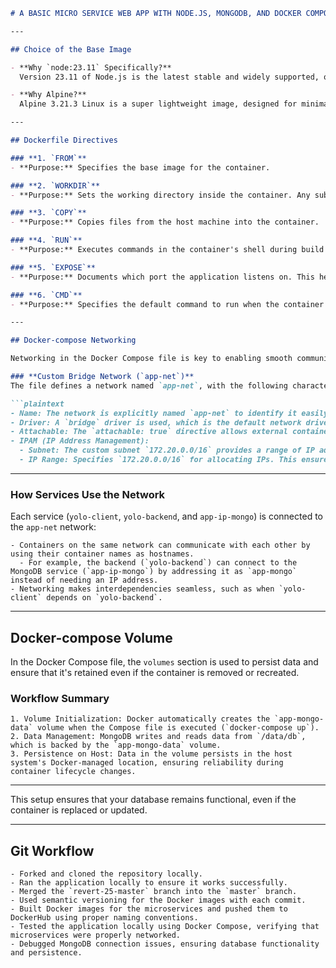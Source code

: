 ```markdown
# A BASIC MICRO SERVICE WEB APP WITH NODE.JS, MONGODB, AND DOCKER COMPOSE

---

## Choice of the Base Image

- **Why `node:23.11` Specifically?**  
  Version 23.11 of Node.js is the latest stable and widely supported, offering reliability for most applications. It's also lightweight and optimized for performance, balancing compatibility and resource usage.

- **Why Alpine?**  
  Alpine 3.21.3 Linux is a super lightweight image, designed for minimal resource consumption. It reduces the final image size significantly, which is especially useful in production environments where large images can slow down deployment and increase storage costs.

---

## Dockerfile Directives

### **1. `FROM`**
- **Purpose:** Specifies the base image for the container.

### **2. `WORKDIR`**
- **Purpose:** Sets the working directory inside the container. Any subsequent file operations (e.g., `COPY`, `RUN`) will happen relative to this directory.

### **3. `COPY`**
- **Purpose:** Copies files from the host machine into the container.

### **4. `RUN`**
- **Purpose:** Executes commands in the container's shell during build time (not runtime).

### **5. `EXPOSE`**
- **Purpose:** Documents which port the application listens on. This helps in configuring the container's networking but does not actually publish the port.

### **6. `CMD`**
- **Purpose:** Specifies the default command to run when the container starts. Unlike `RUN`, it executes during runtime.

---

## Docker-compose Networking

Networking in the Docker Compose file is key to enabling smooth communication among the microservices. Here's a breakdown:

### **Custom Bridge Network (`app-net`)**
The file defines a network named `app-net`, with the following characteristics:

```plaintext
- Name: The network is explicitly named `app-net` to identify it easily across containers and configurations.
- Driver: A `bridge` driver is used, which is the default network driver in Docker. It ensures containers connected to the network can communicate directly using container names as hostnames.
- Attachable: The `attachable: true` directive allows external containers to dynamically join the network if needed, enabling flexibility in network expansion.
- IPAM (IP Address Management):
  - Subnet: The custom subnet `172.20.0.0/16` provides a range of IP addresses for containers within the network.
  - IP Range: Specifies `172.20.0.0/16` for allocating IPs. This ensures controlled and predictable IP assignment for containers.
```

---

### **How Services Use the Network**
Each service (`yolo-client`, `yolo-backend`, and `app-ip-mongo`) is connected to the `app-net` network:

```plaintext
- Containers on the same network can communicate with each other by using their container names as hostnames.
  - For example, the backend (`yolo-backend`) can connect to the MongoDB service (`app-ip-mongo`) by addressing it as `app-mongo` instead of needing an IP address.
- Networking makes interdependencies seamless, such as when `yolo-client` depends on `yolo-backend`.
```

---

## Docker-compose Volume

In the Docker Compose file, the `volumes` section is used to persist data and ensure that it's retained even if the container is removed or recreated.

### **Workflow Summary**

```plaintext
1. Volume Initialization: Docker automatically creates the `app-mongo-data` volume when the Compose file is executed (`docker-compose up`).
2. Data Management: MongoDB writes and reads data from `/data/db`, which is backed by the `app-mongo-data` volume.
3. Persistence on Host: Data in the volume persists in the host system's Docker-managed location, ensuring reliability during container lifecycle changes.
```

---

This setup ensures that your database remains functional, even if the container is replaced or updated. 

---

## Git Workflow 

```plaintext
- Forked and cloned the repository locally.
- Ran the application locally to ensure it works successfully.
- Merged the `revert-25-master` branch into the `master` branch.
- Used semantic versioning for the Docker images with each commit.
- Built Docker images for the microservices and pushed them to DockerHub using proper naming conventions.
- Tested the application locally using Docker Compose, verifying that microservices were properly networked.
- Debugged MongoDB connection issues, ensuring database functionality and persistence.
```
